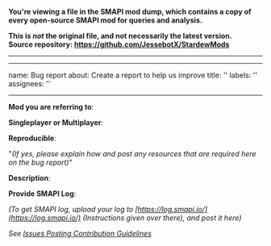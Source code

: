 **You're viewing a file in the SMAPI mod dump, which contains a copy of every open-source SMAPI mod
for queries and analysis.**

**This is _not_ the original file, and not necessarily the latest version.**  
**Source repository: https://github.com/JessebotX/StardewMods**

----

---
name: Bug report
about: Create a report to help us improve
title: ''
labels: ''
assignees: ''

---

**Mod you are referring to**:

**Singleplayer or Multiplayer**:

**Reproducible**: 

"_(If yes, please explain how and post any resources that are required here on the bug report)_"

**Description**:

**Provide SMAPI Log**:

_(To get SMAPI log, upload your log to [https://log.smapi.io/](https://log.smapi.io/) (Instructions given over there), and post it here)_

_See [Issues Posting Contribution Guidelines](https://github.com/JessebotX/StardewMods/blob/master/contributing.md#issues)_
